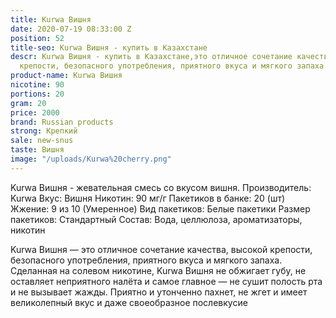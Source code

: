 ```yaml
---
title: Kurwa Вишня
date: 2020-07-19 08:33:00 Z
position: 52
title-seo: Kurwa Вишня - купить в Казахстане
descr: Kurwa Вишня - купить в Казахстане,это отличное сочетание качества, высокой
  крепости, безопасного употребления, приятного вкуса и мягкого запаха
product-name: Kurwa Вишня
nicotine: 90
portions: 20
gram: 20
price: 2000
brand: Russian products
strong: Крепкий
sale: new-snus
taste: Вишня
image: "/uploads/Kurwa%20cherry.png"
---
```


Kurwa Вишня - жевательная смесь со вкусом вишня. Производитель: Kurwa Вкус: Вишня Никотин: 90 мг/г Пакетиков в банке: 20 (шт) Жжение: 9 из 10 (Умеренное) Вид пакетиков: Белые пакетики Размер пакетиков: Стандартный Состав: Вода, целлюлоза, ароматизаторы, никотин

Kurwa Вишня — это отличное сочетание качества, высокой крепости, безопасного употребления, приятного вкуса и мягкого запаха. Сделанная на солевом никотине, Kurwa Вишня не обжигает губу, не оставляет неприятного налёта и самое главное — не сушит полость рта и не вызывает жажды.
Приятно и утонченно пахнет, не жгет и имеет великолепный вкус и даже своеобразное послевкусие